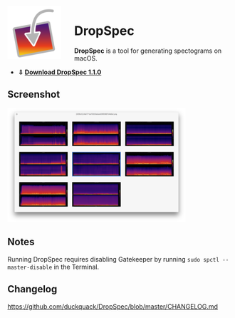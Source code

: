 <img align="left" src="icon.png" style="float: left; margin-right: 30px;" width="120">

# DropSpec

**DropSpec** is a tool for generating spectograms on macOS.

* **⇩ [Download DropSpec 1.1.0](https://github.com/duckquack/DropSpec/raw/master/DropSpec.app.zip)**

## Screenshot

<img src="screenshot.png" width="400">

## Notes

Running DropSpec requires disabling Gatekeeper by running `sudo spctl --master-disable` in the Terminal.

## Changelog

https://github.com/duckquack/DropSpec/blob/master/CHANGELOG.md

